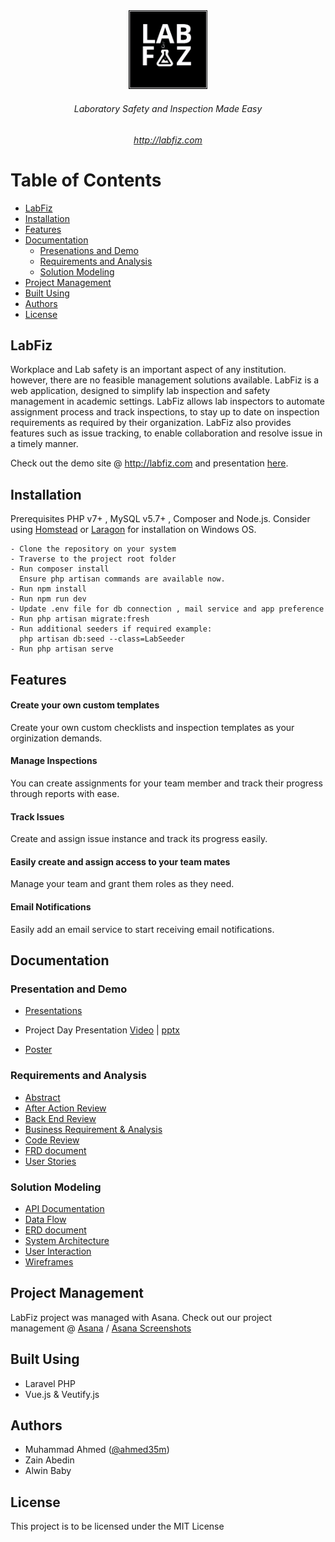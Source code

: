 <div align="center">
<img src="Documentation/Logo/labfiz_logo_hd.png"  width="25%" height="auto">
 
 ###### Laboratory Safety and Inspection Made Easy
 ###### http://labfiz.com
 </div>
 
# Table of Contents 
- [LabFiz](#labfiz)
- [Installation](#installation)
- [Features](#features)
- [Documentation](#documentation)
  * [Presenations and Demo](#presenations-and-demo)
  * [Requirements and Analysis](#requirements-and-analysis)
  * [Solution Modeling](#solution-modeling)
- [Project Management](#project-management)
- [Built Using](#built-using)
- [Authors](#authors)
- [License](#license)


 ## LabFiz
Workplace and Lab safety is an important aspect of any institution. however, there are no feasible management solutions available. LabFiz is a web application, designed to simplify lab inspection and safety management in academic settings. LabFiz allows lab inspectors to automate assignment process and track inspections, to stay up to date on inspection requirements as required by their organization. LabFiz also provides features such as issue tracking, to enable collaboration and resolve issue in a timely manner.

Check out the demo site @ http://labfiz.com and presentation [here](https://youtu.be/w2I-L9mMd9k).

## Installation

Prerequisites PHP v7+ , MySQL v5.7+ , Composer and Node.js. Consider using [Homstead](https://laravel.com/docs/7.x/homestead) or [Laragon](https://laragon.org) for installation on Windows OS.
```
- Clone the repository on your system
- Traverse to the project root folder
- Run composer install
  Ensure php artisan commands are available now.
- Run npm install
- Run npm run dev
- Update .env file for db connection , mail service and app preference
- Run php artisan migrate:fresh
- Run additional seeders if required example:
  php artisan db:seed --class=LabSeeder
- Run php artisan serve
```
 ## Features
 
 #### Create your own custom templates
  Create your own custom checklists and inspection templates as your orginization demands.

 #### Manage Inspections
  You can create assignments for your team member and track their progress through reports with ease.

 #### Track Issues
  Create and assign issue instance and track its progress easily.
  
 #### Easily create and assign access to your team mates
  Manage your team and grant them roles as they need.
  
 #### Email Notifications
  Easily add an email service to start receiving email notifications.


## Documentation

### Presentation and Demo
 - [Presentations](https://github.com/Capstone2019-ZAM/LabFiz/tree/master/Documentation/Presentations)
  * Project Day Presentation [Video](https://youtu.be/w2I-L9mMd9k) | [pptx](https://github.com/Capstone2019-ZAM/LabFiz/blob/master/Documentation/Presentations/ENSE_477_Final_Presentation_2020.pptx)
 - [Poster](https://github.com/Capstone2019-ZAM/Capstone/blob/master/Documentation/Poster.png)

### Requirements and Analysis
 - [Abstract](https://github.com/Capstone2019-ZAM/LabFiz/blob/master/Documentation/Abstract.pdf)
 - [After Action Review](https://github.com/Capstone2019-ZAM/LabFiz/blob/master/Documentation/after_reveiw.pdf)
 - [Back End Review](https://github.com/Capstone2019-ZAM/LabFiz/blob/master/Documentation/backend_review.md)
 - [Business Requirement & Analysis](https://github.com/Capstone2019-ZAM/LabFiz/blob/master/Documentation/BusinessRequirementandProposal.pdf)
 - [Code Review](https://github.com/Capstone2019-ZAM/LabFiz/blob/master/Documentation/Code%20Review.pdf)
 - [FRD document](https://github.com/Capstone2019-ZAM/LabFiz/blob/master/Documentation/Functional%20Requirements%20Document.pdf)
 - [User Stories](https://github.com/Capstone2019-ZAM/Capstone/blob/master/Documentation/User%20Stories.xlsx)
 ### Solution Modeling
 - [API Documentation](https://github.com/Capstone2019-ZAM/Capstone/blob/master/Documentation/API2.md)
 - [Data Flow](https://github.com/Capstone2019-ZAM/LabFiz/blob/master/Documentation/DataFlow%20(1).jpg)
 - [ERD document](https://github.com/Capstone2019-ZAM/LabFiz/blob/master/Documentation/ERD%20Updated.png)
 - [System Architecture](https://github.com/Capstone2019-ZAM/LabFiz/blob/master/Documentation/System%20Architectural%20V2.1.png)
 - [User Interaction](https://github.com/Capstone2019-ZAM/LabFiz/blob/master/Documentation/User%20Interaction.jpg)
 - [Wireframes](https://github.com/Capstone2019-ZAM/Capstone/blob/master/Documentation/Wireframe%20-%20Coordinator%20(2).svg)
 ## Project Management
   LabFiz project was managed with Asana. Check out our project management @ [Asana](https://app.asana.com/0/1139874116808383) / [Asana Screenshots](https://github.com/Capstone2019-ZAM/Capstone/tree/master/Documentation/Asana%20Screenshots)
   
 ## Built Using
  - Laravel PHP
  - Vue.js & Veutify.js
 
## Authors 
- 	Muhammad Ahmed  ([@ahmed35m](https://github.com/ahmed35m))
-  Zain Abedin
-  Alwin Baby

## License 
 This project is to be licensed under the MIT License
 

